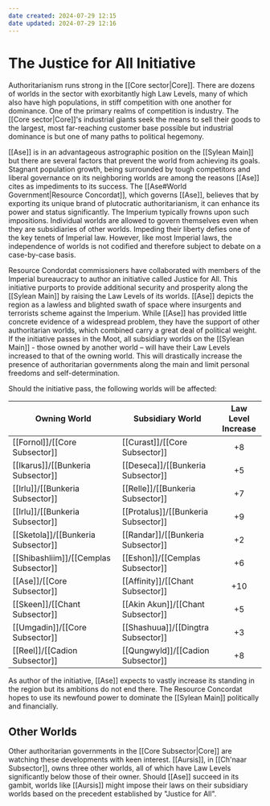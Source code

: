 ```yaml
---
date created: 2024-07-29 12:15
date updated: 2024-07-29 12:16
---
```


# The Justice for All Initiative

Authoritarianism runs strong in the [[Core sector|Core]]. There are dozens of worlds in the sector with exorbitantly high Law Levels, many of which also have high populations, in stiff competition with one another for dominance. One of the primary realms of competition is industry. The [[Core sector|Core]]'s industrial giants seek the means to sell their goods to the largest, most far-reaching customer base possible but industrial dominance is but one of many paths to political hegemony.

[[Ase]] is in an advantageous astrographic position on the [[Sylean Main]] but there are several factors that prevent the world from achieving its goals. Stagnant population growth, being surrounded by tough competitors and liberal governance on its neighboring worlds are among the reasons [[Ase]] cites as impediments to its success. The [[Ase#World Government|Resource Concordat]], which governs [[Ase]], believes that by exporting its unique brand of plutocratic authoritarianism, it can enhance its power and status significantly. The Imperium typically frowns upon such impositions. Individual worlds are allowed to govern themselves even when they are subsidiaries of other worlds. Impeding their liberty defies one of the key tenets of Imperial law. However, like most Imperial laws, the independence of worlds is not codified and therefore subject to debate on a case-by-case basis.

Resource Condordat commissioners have collaborated with members of the Imperial bureaucracy to author an initiative called Justice for All. This initiative purports to provide additional security and prosperity along the [[Sylean Main]] by raising the Law Levels of its worlds. [[Ase]] depicts the region as a lawless and blighted swath of space where insurgents and terrorists scheme against the Imperium. While [[Ase]] has provided little concrete evidence of a widespread problem, they have the support of other authoritarian worlds, which combined carry a great deal of political weight. If the initiative passes in the Moot, all subsidiary worlds on the [[Sylean Main]]  - those owned by another world – will have their Law Levels increased to that of the owning world. This will drastically increase the presence of authoritarian governments along the main and limit personal freedoms and self-determination. 

Should the initiative pass, the following worlds will be affected:

| Owning World                          | Subsidiary World                    | Law Level Increase |
| ------------------------------------- | ----------------------------------- | :----------------: |
| [[Fornol]]/[[Core Subsector]]         | [[Curast]]/[[Core Subsector]]       |         +8         |
| [[Ikarus]]/[[Bunkeria Subsector]]     | [[Deseca]]/[[Bunkeria Subsector]]   |         +5         |
| [[Irlu]]/[[Bunkeria Subsector]]       | [[Relle]]/[[Bunkeria Subsector]]    |         +7         |
| [[Irlu]]/[[Bunkeria Subsector]]       | [[Protalus]]/[[Bunkeria Subsector]] |         +9         |
| [[Sketola]]/[[Bunkeria Subsector]]    | [[Randar]]/[[Bunkeria Subsector]]   |         +2         |
| [[Shibashliim]]/[[Cemplas Subsector]] | [[Eshon]]/[[Cemplas Subsector]]     |         +6         |
| [[Ase]]/[[Core Subsector]]            | [[Affinity]]/[[Chant Subsector]]    |         +10        |
| [[Skeen]]/[[Chant Subsector]]         | [[Akin Akun]]/[[Chant Subsector]]   |         +5         |
| [[Umgadin]]/[[Core Subsector]]        | [[Shashuua]]/[[Dingtra Subsector]]  |         +3         |
| [[Reel]]/[[Cadion Subsector]]         | [[Qungwyld]]/[[Cadion Subsector]]   |         +8         |

As author of the initiative, [[Ase]] expects to vastly increase its standing in the region but its ambitions do not end there. The Resource Concordat hopes to use its newfound power to dominate the [[Sylean Main]] politically and financially.

## Other Worlds

Other authoritarian governments in the [[Core Subsector|Core]] are watching these developments with keen interest. [[Aursis]], in [[Ch'naar Subsector]], owns three other worlds, all of which have Law Levels significantly below those of their owner. Should [[Ase]] succeed in its gambit, worlds like [[Aursis]] might impose their laws on their subsidiary worlds based on the precedent established by "Justice for All".
